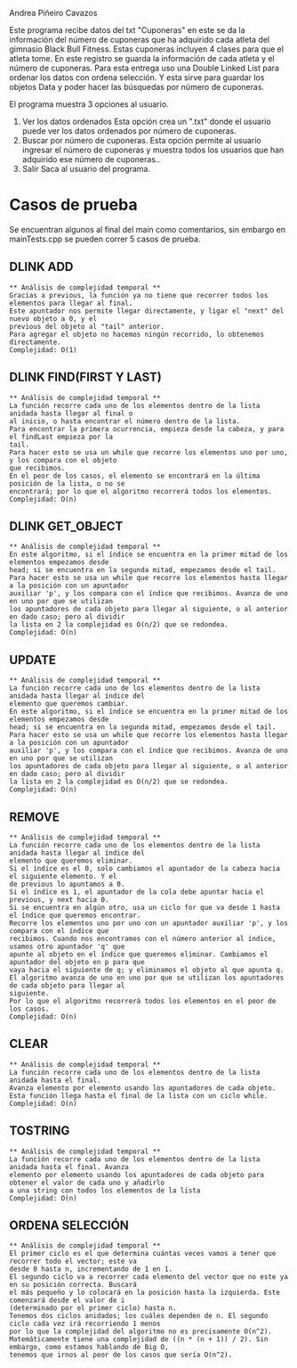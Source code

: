 Andrea Piñeiro Cavazos

Este programa recibe datos del txt "Cuponeras" en este se da la información del número de cuponeras que ha adquirido cada atleta del gimnasio Black Bull Fitness. Estas cuponeras incluyen 4 clases para que el atleta tome. En este registro se guarda la información de cada atleta y el número de cuponeras. Para esta entrega uso una Double Linked List para ordenar los datos con ordena selección. Y esta sirve para guardar los objetos Data y poder hacer las búsquedas por número de cuponeras. 

El programa muestra 3 opciones al usuario.

1. Ver los datos ordenados Esta opción crea un ".txt" donde el usuario puede ver los datos ordenados por número de cuponeras.
2. Buscar por número de cuponeras. Esta opción permite al usuario ingresar el número de cuponeras y muestra todos los usuarios que han adquirido ese número de cuponeras..
3. Salir Saca al usuario del programa.


# Casos de prueba
Se encuentran algunos al final del main como comentarios, sin embargo en mainTests.cpp se pueden correr 5 
casos de prueba. 


## DLINK ADD
	** Análisis de complejidad temporal **
	Gracias a previous, la función ya no tiene que recorrer todos los elementos para llegar al final. 
	Este apuntador nos permite llegar directamente, y ligar el "next" del nuevo objeto a 0, y el 
	previous del objeto al "tail" anterior. 
	Para agregar el objeto no hacemos ningún recorrido, lo obtenemos directamente. 
	Complejidad: O(1)

## DLINK FIND(FIRST Y LAST)
	** Análisis de complejidad temporal **
	La función recorre cada uno de los elementos dentro de la lista anidada hasta llegar al final o 
	al inicio, o hasta encontrar el número dentro de la lista. 
	Para encontrar la primera ocurrencia, empieza desde la cabeza, y para el findLast empieza por la 
	tail.
	Para hacer esto se usa un while que recorre los elementos uno por uno, y los compara con el objeto
	que recibimos. 
	En el peor de los casos, el elemento se encontrará en la última posición de la lista, o no se 
	encontrará; por lo que el algoritmo recorrerá todos los elementos. 
	Complejidad: O(n)


## DLINK GET_OBJECT
	** Análisis de complejidad temporal **
	En este algoritmo, si el índice se encuentra en la primer mitad de los elementos empezamos desde 
	head; si se encuentra en la segunda mitad, empezamos desde el tail. 
	Para hacer esto se usa un while que recorre los elementos hasta llegar a la posición con un apuntador 
	auxiliar 'p', y los compara con el índice que recibimos. Avanza de uno en uno por que se utilizan 
	los apuntadores de cada objeto para llegar al siguiente, o al anterior en dado caso; pero al dividir 
	la lista en 2 la complejidad es O(n/2) que se redondea.
	Complejidad: O(n)

## UPDATE
	** Análisis de complejidad temporal **
	La función recorre cada uno de los elementos dentro de la lista anidada hasta llegar al índice del 
	elemento que queremos cambiar. 
	En este algoritmo, si el índice se encuentra en la primer mitad de los elementos empezamos desde 
	head; si se encuentra en la segunda mitad, empezamos desde el tail. 
	Para hacer esto se usa un while que recorre los elementos hasta llegar a la posición con un apuntador 
	auxiliar 'p', y los compara con el índice que recibimos. Avanza de uno en uno por que se utilizan 
	los apuntadores de cada objeto para llegar al siguiente, o al anterior en dado caso; pero al dividir 
	la lista en 2 la complejidad es O(n/2) que se redondea.
	Complejidad: O(n)


## REMOVE
	** Análisis de complejidad temporal **
	La función recorre cada uno de los elementos dentro de la lista anidada hasta llegar al índice del 
	elemento que queremos eliminar.
	Si el índice es el 0, solo cambiamos el apuntador de la cabeza hacia el siguiente elemento. Y el 
	de previous lo apuntamos a 0.
	Si el índice es 1, el apuntador de la cola debe apuntar hacia el previous, y next hacia 0.
	Si se encuentra en algún otro, usa un ciclo for que va desde 1 hasta el índice que queremos encontrar. 
	Recorre los elementos uno por uno con un apuntador auxiliar 'p', y los compara con el índice que 
	recibimos. Cuando nos encontramos con el número anterior al índice, usamos otro apuntador 'q' que 
	apunte al objeto en el índice que queremos eliminar. Cambiamos el apuntador del objeto en p para que 
	vaya hacia el siguiente de q; y eliminamos el objeto al que apunta q.
	El algoritmo avanza de uno en uno por que se utilizan los apuntadores de cada objeto para llegar al 
	siguiente.
	Por lo que el algoritmo recorrerá todos los elementos en el peor de los casos. 
	Complejidad: O(n)


## CLEAR
	** Análisis de complejidad temporal **
	La función recorre cada uno de los elementos dentro de la lista anidada hasta el final.
	Avanza elemento por elemento usando los apuntadores de cada objeto.
	Esta función llega hasta el final de la lista con un ciclo while. 
	Complejidad: O(n)

## TOSTRING
	** Análisis de complejidad temporal **
	La función recorre cada uno de los elementos dentro de la lista anidada hasta el final. Avanza 
	elemento por elemento usando los apuntadores de cada objeto para obtener el valor de cada uno y añadirlo 
	a una string con todos los elementos de la lista
	Complejidad: O(n)


## ORDENA SELECCIÓN
	** Análisis de complejidad temporal **
	El primer ciclo es el que determina cuántas veces vamos a tener que recorrer todo el vector; este va 
	desde 0 hasta n, incrementando de 1 en 1. 
	El segundo ciclo va a recorrer cada elemento del vector que no este ya en su posición correcta. Buscará 
	el más pequeño y lo colocará en la posición hasta la izquierda. Este comenzará desde el valor de i 
	(determinado por el primer ciclo) hasta n. 
	Tenemos dos ciclos anidados; los cuáles dependen de n. El segundo ciclo cada vez irá recorriendo 1 menos 
	por lo que la complejidad del algoritmo no es precisamente O(n^2). 
	Matemáticamente tiene una complejidad de ((n * (n + 1)) / 2). Sin embargo, como estamos hablando de Big O, 
	tenemos que irnos al peor de los casos que sería O(n^2). 

